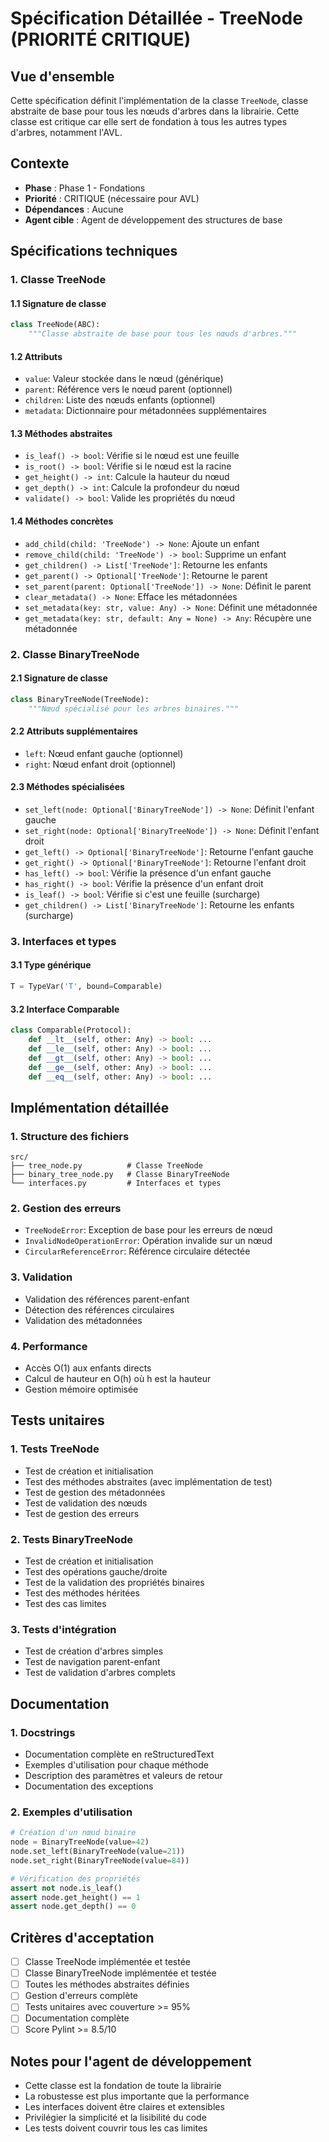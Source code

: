 # Spécification Détaillée - TreeNode (PRIORITÉ CRITIQUE)

## Vue d'ensemble
Cette spécification définit l'implémentation de la classe `TreeNode`, classe abstraite de base pour tous les nœuds d'arbres dans la librairie. Cette classe est critique car elle sert de fondation à tous les autres types d'arbres, notamment l'AVL.

## Contexte
- **Phase** : Phase 1 - Fondations
- **Priorité** : CRITIQUE (nécessaire pour AVL)
- **Dépendances** : Aucune
- **Agent cible** : Agent de développement des structures de base

## Spécifications techniques

### 1. Classe TreeNode

#### 1.1 Signature de classe
```python
class TreeNode(ABC):
    """Classe abstraite de base pour tous les nœuds d'arbres."""
```

#### 1.2 Attributs
- `value`: Valeur stockée dans le nœud (générique)
- `parent`: Référence vers le nœud parent (optionnel)
- `children`: Liste des nœuds enfants (optionnel)
- `metadata`: Dictionnaire pour métadonnées supplémentaires

#### 1.3 Méthodes abstraites
- `is_leaf() -> bool`: Vérifie si le nœud est une feuille
- `is_root() -> bool`: Vérifie si le nœud est la racine
- `get_height() -> int`: Calcule la hauteur du nœud
- `get_depth() -> int`: Calcule la profondeur du nœud
- `validate() -> bool`: Valide les propriétés du nœud

#### 1.4 Méthodes concrètes
- `add_child(child: 'TreeNode') -> None`: Ajoute un enfant
- `remove_child(child: 'TreeNode') -> bool`: Supprime un enfant
- `get_children() -> List['TreeNode']`: Retourne les enfants
- `get_parent() -> Optional['TreeNode']`: Retourne le parent
- `set_parent(parent: Optional['TreeNode']) -> None`: Définit le parent
- `clear_metadata() -> None`: Efface les métadonnées
- `set_metadata(key: str, value: Any) -> None`: Définit une métadonnée
- `get_metadata(key: str, default: Any = None) -> Any`: Récupère une métadonnée

### 2. Classe BinaryTreeNode

#### 2.1 Signature de classe
```python
class BinaryTreeNode(TreeNode):
    """Nœud spécialisé pour les arbres binaires."""
```

#### 2.2 Attributs supplémentaires
- `left`: Nœud enfant gauche (optionnel)
- `right`: Nœud enfant droit (optionnel)

#### 2.3 Méthodes spécialisées
- `set_left(node: Optional['BinaryTreeNode']) -> None`: Définit l'enfant gauche
- `set_right(node: Optional['BinaryTreeNode']) -> None`: Définit l'enfant droit
- `get_left() -> Optional['BinaryTreeNode']`: Retourne l'enfant gauche
- `get_right() -> Optional['BinaryTreeNode']`: Retourne l'enfant droit
- `has_left() -> bool`: Vérifie la présence d'un enfant gauche
- `has_right() -> bool`: Vérifie la présence d'un enfant droit
- `is_leaf() -> bool`: Vérifie si c'est une feuille (surcharge)
- `get_children() -> List['BinaryTreeNode']`: Retourne les enfants (surcharge)

### 3. Interfaces et types

#### 3.1 Type générique
```python
T = TypeVar('T', bound=Comparable)
```

#### 3.2 Interface Comparable
```python
class Comparable(Protocol):
    def __lt__(self, other: Any) -> bool: ...
    def __le__(self, other: Any) -> bool: ...
    def __gt__(self, other: Any) -> bool: ...
    def __ge__(self, other: Any) -> bool: ...
    def __eq__(self, other: Any) -> bool: ...
```

## Implémentation détaillée

### 1. Structure des fichiers
```
src/
├── tree_node.py          # Classe TreeNode
├── binary_tree_node.py   # Classe BinaryTreeNode
└── interfaces.py         # Interfaces et types
```

### 2. Gestion des erreurs
- `TreeNodeError`: Exception de base pour les erreurs de nœud
- `InvalidNodeOperationError`: Opération invalide sur un nœud
- `CircularReferenceError`: Référence circulaire détectée

### 3. Validation
- Validation des références parent-enfant
- Détection des références circulaires
- Validation des métadonnées

### 4. Performance
- Accès O(1) aux enfants directs
- Calcul de hauteur en O(h) où h est la hauteur
- Gestion mémoire optimisée

## Tests unitaires

### 1. Tests TreeNode
- Test de création et initialisation
- Test des méthodes abstraites (avec implémentation de test)
- Test de gestion des métadonnées
- Test de validation des nœuds
- Test de gestion des erreurs

### 2. Tests BinaryTreeNode
- Test de création et initialisation
- Test des opérations gauche/droite
- Test de la validation des propriétés binaires
- Test des méthodes héritées
- Test des cas limites

### 3. Tests d'intégration
- Test de création d'arbres simples
- Test de navigation parent-enfant
- Test de validation d'arbres complets

## Documentation

### 1. Docstrings
- Documentation complète en reStructuredText
- Exemples d'utilisation pour chaque méthode
- Description des paramètres et valeurs de retour
- Documentation des exceptions

### 2. Exemples d'utilisation
```python
# Création d'un nœud binaire
node = BinaryTreeNode(value=42)
node.set_left(BinaryTreeNode(value=21))
node.set_right(BinaryTreeNode(value=84))

# Vérification des propriétés
assert not node.is_leaf()
assert node.get_height() == 1
assert node.get_depth() == 0
```

## Critères d'acceptation
- [ ] Classe TreeNode implémentée et testée
- [ ] Classe BinaryTreeNode implémentée et testée
- [ ] Toutes les méthodes abstraites définies
- [ ] Gestion d'erreurs complète
- [ ] Tests unitaires avec couverture >= 95%
- [ ] Documentation complète
- [ ] Score Pylint >= 8.5/10

## Notes pour l'agent de développement
- Cette classe est la fondation de toute la librairie
- La robustesse est plus importante que la performance
- Les interfaces doivent être claires et extensibles
- Privilégier la simplicité et la lisibilité du code
- Les tests doivent couvrir tous les cas limites